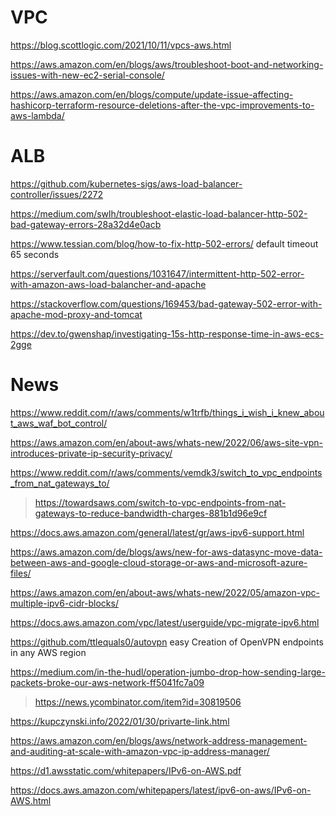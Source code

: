 # VPC
https://blog.scottlogic.com/2021/10/11/vpcs-aws.html

https://aws.amazon.com/en/blogs/aws/troubleshoot-boot-and-networking-issues-with-new-ec2-serial-console/

https://aws.amazon.com/en/blogs/compute/update-issue-affecting-hashicorp-terraform-resource-deletions-after-the-vpc-improvements-to-aws-lambda/

# ALB 

https://github.com/kubernetes-sigs/aws-load-balancer-controller/issues/2272

https://medium.com/swlh/troubleshoot-elastic-load-balancer-http-502-bad-gateway-errors-28a32d4e0acb

https://www.tessian.com/blog/how-to-fix-http-502-errors/ default timeout 65 seconds

https://serverfault.com/questions/1031647/intermittent-http-502-error-with-amazon-aws-load-balancher-and-apache

https://stackoverflow.com/questions/169453/bad-gateway-502-error-with-apache-mod-proxy-and-tomcat

https://dev.to/gwenshap/investigating-15s-http-response-time-in-aws-ecs-2gge

# News
https://www.reddit.com/r/aws/comments/w1trfb/things_i_wish_i_knew_about_aws_waf_bot_control/

https://aws.amazon.com/en/about-aws/whats-new/2022/06/aws-site-vpn-introduces-private-ip-security-privacy/

https://www.reddit.com/r/aws/comments/vemdk3/switch_to_vpc_endpoints_from_nat_gateways_to/
> https://towardsaws.com/switch-to-vpc-endpoints-from-nat-gateways-to-reduce-bandwidth-charges-881b1d96e9cf

https://docs.aws.amazon.com/general/latest/gr/aws-ipv6-support.html

https://aws.amazon.com/de/blogs/aws/new-for-aws-datasync-move-data-between-aws-and-google-cloud-storage-or-aws-and-microsoft-azure-files/

https://aws.amazon.com/en/about-aws/whats-new/2022/05/amazon-vpc-multiple-ipv6-cidr-blocks/

https://docs.aws.amazon.com/vpc/latest/userguide/vpc-migrate-ipv6.html

https://github.com/ttlequals0/autovpn easy Creation of OpenVPN endpoints in any AWS region

https://medium.com/in-the-hudl/operation-jumbo-drop-how-sending-large-packets-broke-our-aws-network-ff5041fc7a09
> https://news.ycombinator.com/item?id=30819506

https://kupczynski.info/2022/01/30/privarte-link.html

https://aws.amazon.com/en/blogs/aws/network-address-management-and-auditing-at-scale-with-amazon-vpc-ip-address-manager/

https://d1.awsstatic.com/whitepapers/IPv6-on-AWS.pdf

https://docs.aws.amazon.com/whitepapers/latest/ipv6-on-aws/IPv6-on-AWS.html